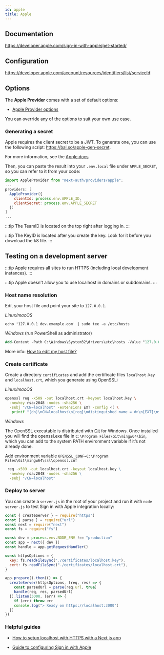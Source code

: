 ```yaml
---
id: apple
title: Apple
---
```


## Documentation

https://developer.apple.com/sign-in-with-apple/get-started/

## Configuration

https://developer.apple.com/account/resources/identifiers/list/serviceId

## Options

The **Apple Provider** comes with a set of default options:

- [Apple Provider options](https://github.com/nextauthjs/next-auth/blob/main/packages/next-auth/src/providers/apple.ts)

You can override any of the options to suit your own use case.

### Generating a secret

Apple requires the client secret to be a JWT. To generate one, you can use the following script: https://bal.so/apple-gen-secret.

For more information, see the [Apple docs](https://developer.apple.com/documentation/sign_in_with_apple/generate_and_validate_tokens#3262048)

Then, you can paste the result into your `.env.local` file under `APPLE_SECRET`, so you can refer to it from your code:

```js
import AppleProvider from "next-auth/providers/apple";
...
providers: [
  AppleProvider({
    clientId: process.env.APPLE_ID,
    clientSecret: process.env.APPLE_SECRET
  })
]
...
```

:::tip
The TeamID is located on the top right after logging in.
:::

:::tip
The KeyID is located after you create the key. Look for it before you download the k8 file.
:::

## Testing on a development server

:::tip
Apple requires all sites to run HTTPS (including local development instances).
:::

:::tip
Apple doesn't allow you to use localhost in domains or subdomains.
:::

### Host name resolution

Edit your host file and point your site to `127.0.0.1`.

_Linux/macOS_

```
echo '127.0.0.1 dev.example.com' | sudo tee -a /etc/hosts
```

_Windows_ (run PowerShell as administrator)

```ps
Add-Content -Path C:\Windows\System32\drivers\etc\hosts -Value "127.0.0.1 dev.example.com" -Force
```

More info: [How to edit my host file?](https://phoenixnap.com/kb/how-to-edit-hosts-file-in-windows-mac-or-linux)

### Create certificate

Create a directory `certificates` and add the certificate files `localhost.key` and `localhost.crt`, which you generate using OpenSSL:

_Linux/macOS_

```bash
openssl req -x509 -out localhost.crt -keyout localhost.key \
  -newkey rsa:2048 -nodes -sha256 \
  -subj "/CN=localhost" -extensions EXT -config <( \
   printf "[dn]\nCN=localhost\n[req]\ndistinguished_name = dn\n[EXT]\nsubjectAltName=DNS:localhost\nkeyUsage=digitalSignature\nextendedKeyUsage=serverAuth")
```

_Windows_

The OpenSSL executable is distributed with [Git](https://git-scm.com/download/win) for Windows. Once installed you will find the openssl.exe file in `C:\Program Files\Git\mingw64\bin`, which you can add to the system PATH environment variable if it’s not already done.

Add environment variable `OPENSSL_CONF=C:\Program Files\Git\mingw64\ssl\openssl.cnf`

```cmd
 req -x509 -out localhost.crt -keyout localhost.key \
  -newkey rsa:2048 -nodes -sha256 \
  -subj "/CN=localhost"
```

### Deploy to server

You can create a `server.js` in the root of your project and run it with `node server.js` to test Sign in with Apple integration locally:

```js
const { createServer } = require("https")
const { parse } = require("url")
const next = require("next")
const fs = require("fs")

const dev = process.env.NODE_ENV !== "production"
const app = next({ dev })
const handle = app.getRequestHandler()

const httpsOptions = {
  key: fs.readFileSync("./certificates/localhost.key"),
  cert: fs.readFileSync("./certificates/localhost.crt"),
}

app.prepare().then(() => {
  createServer(httpsOptions, (req, res) => {
    const parsedUrl = parse(req.url, true)
    handle(req, res, parsedUrl)
  }).listen(3000, (err) => {
    if (err) throw err
    console.log("> Ready on https://localhost:3000")
  })
})
```

### Helpful guides

- [How to setup localhost with HTTPS with a Next.js app](https://medium.com/@anMagpie/secure-your-local-development-server-with-https-next-js-81ac6b8b3d68)

- [Guide to configuring Sign in with Apple](https://developer.okta.com/blog/2019/06/04/what-the-heck-is-sign-in-with-apple)

